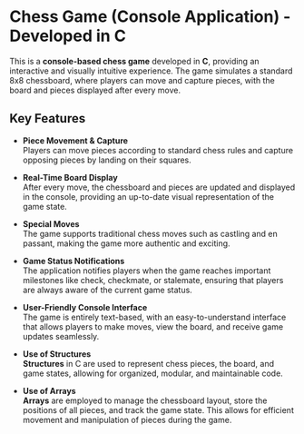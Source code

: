 # Chess Game (Console Application) - Developed in C

This is a **console-based chess game** developed in **C**, providing an interactive and visually intuitive experience. The game simulates a standard 8x8 chessboard, where players can move and capture pieces, with the board and pieces displayed after every move.

## Key Features

- **Piece Movement & Capture**  
  Players can move pieces according to standard chess rules and capture opposing pieces by landing on their squares.

- **Real-Time Board Display**  
  After every move, the chessboard and pieces are updated and displayed in the console, providing an up-to-date visual representation of the game state.

- **Special Moves**  
  The game supports traditional chess moves such as castling and en passant, making the game more authentic and exciting.

- **Game Status Notifications**  
  The application notifies players when the game reaches important milestones like check, checkmate, or stalemate, ensuring that players are always aware of the current game status.

- **User-Friendly Console Interface**  
  The game is entirely text-based, with an easy-to-understand interface that allows players to make moves, view the board, and receive game updates seamlessly.

- **Use of Structures**  
  **Structures** in C are used to represent chess pieces, the board, and game states, allowing for organized, modular, and maintainable code.

- **Use of Arrays**  
  **Arrays** are employed to manage the chessboard layout, store the positions of all pieces, and track the game state. This allows for efficient movement and manipulation of pieces during the game.
